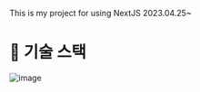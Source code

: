 This is my project for using NextJS 2023.04.25~


# 💜 기술 스택
![image](https://user-images.githubusercontent.com/88815795/235820222-2c3bb7dd-ecca-4064-9700-8dc97db3d48e.png)
